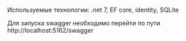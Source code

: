Используемые технологии:
.net 7, EF core, identity, SQLite

Для запуска swagger необходимо перейти по пути http://localhost:5162/swagger
